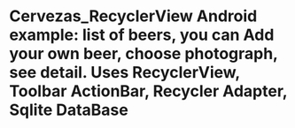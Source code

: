 # Cervezas_RecyclerView Android example: list of beers, you can Add your own beer, choose photograph, see detail. Uses RecyclerView, Toolbar ActionBar, Recycler Adapter, Sqlite DataBase
